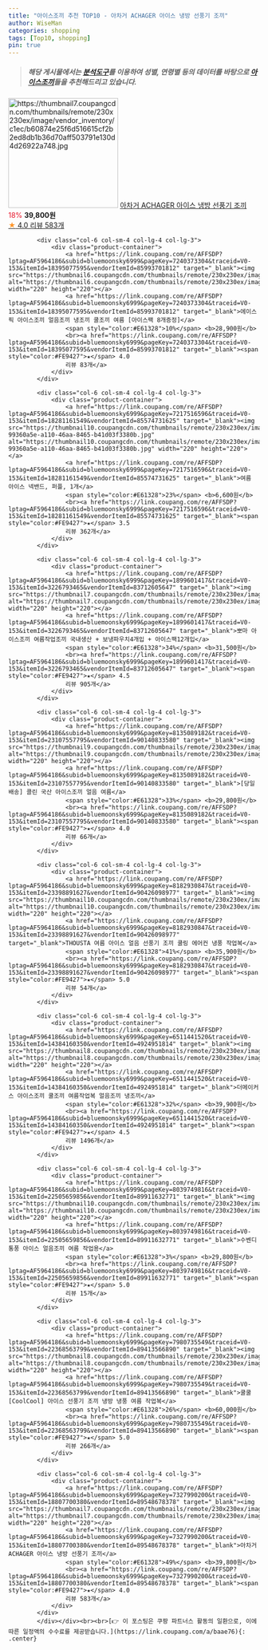 ```yaml
---
title: "아이스조끼 추천 TOP10 - 아차거 ACHAGER 아이스 냉방 선풍기 조끼"
author: WiseMan
categories: shopping
tags: [Top10, shopping]
pin: true
---
```


> ##### 해당 게시물에서는 [**분석도구**](https://itemscout.io/)를 이용하여 **성별**, **연령별** 등의 데이터를 바탕으로 [**아이스조끼**](https://link.coupang.com/a/baae76)들을 추천해드리고 있습니다.
<div class="container"><div class="row">
            <div class="col-6 col-sm-4 col-lg-4 col-lg-3">
                <div class="product-container">
                    <a href="https://link.coupang.com/re/AFFSDP?lptag=AF5964186&subid=bluemoonsky6999&pageKey=7327990200&traceid=V0-153&itemId=18807700380&vendorItemId=89548678378" target="_blank"><img src="https://thumbnail7.coupangcdn.com/thumbnails/remote/230x230ex/image/vendor_inventory/c1ec/b60874e25f6d516615cf2b2ed8db1b36d70aff503791e130d4d26922a748.jpg" alt="https://thumbnail7.coupangcdn.com/thumbnails/remote/230x230ex/image/vendor_inventory/c1ec/b60874e25f6d516615cf2b2ed8db1b36d70aff503791e130d4d26922a748.jpg" width="220" height="220"></a>
                    <a href="https://link.coupang.com/re/AFFSDP?lptag=AF5964186&subid=bluemoonsky6999&pageKey=7327990200&traceid=V0-153&itemId=18807700380&vendorItemId=89548678378" target="_blank">아차거 ACHAGER 아이스 냉방 선풍기 조끼</a>
                    <span style="color:#E61328">18%</span> <b>39,800원</b>
                    <br><a href="https://link.coupang.com/re/AFFSDP?lptag=AF5964186&subid=bluemoonsky6999&pageKey=7327990200&traceid=V0-153&itemId=18807700380&vendorItemId=89548678378" target="_blank"><span style="color:#FE9427">★</span> 4.0
                    리뷰 583개</a>
                </div>
            </div>
            
            <div class="col-6 col-sm-4 col-lg-4 col-lg-3">
                <div class="product-container">
                    <a href="https://link.coupang.com/re/AFFSDP?lptag=AF5964186&subid=bluemoonsky6999&pageKey=7240373304&traceid=V0-153&itemId=18395077595&vendorItemId=85993701812" target="_blank"><img src="https://thumbnail6.coupangcdn.com/thumbnails/remote/230x230ex/image/vendor_inventory/c1b1/09fd1a8e7afee7ca5d613b503d0a97cb0bc0f76e5b4fecbbf9c4d1b74544.jpg" alt="https://thumbnail6.coupangcdn.com/thumbnails/remote/230x230ex/image/vendor_inventory/c1b1/09fd1a8e7afee7ca5d613b503d0a97cb0bc0f76e5b4fecbbf9c4d1b74544.jpg" width="220" height="220"></a>
                    <a href="https://link.coupang.com/re/AFFSDP?lptag=AF5964186&subid=bluemoonsky6999&pageKey=7240373304&traceid=V0-153&itemId=18395077595&vendorItemId=85993701812" target="_blank">에이스픽 아이스조끼 얼음조끼 냉조끼 쿨조끼 여름 [아이스팩 8개증정]</a>
                    <span style="color:#E61328">10%</span> <b>28,900원</b>
                    <br><a href="https://link.coupang.com/re/AFFSDP?lptag=AF5964186&subid=bluemoonsky6999&pageKey=7240373304&traceid=V0-153&itemId=18395077595&vendorItemId=85993701812" target="_blank"><span style="color:#FE9427">★</span> 4.0
                    리뷰 83개</a>
                </div>
            </div>
            
            <div class="col-6 col-sm-4 col-lg-4 col-lg-3">
                <div class="product-container">
                    <a href="https://link.coupang.com/re/AFFSDP?lptag=AF5964186&subid=bluemoonsky6999&pageKey=7217516596&traceid=V0-153&itemId=18281161549&vendorItemId=85574731625" target="_blank"><img src="https://thumbnail10.coupangcdn.com/thumbnails/remote/230x230ex/image/retail/images/4914123443945227-99360a5e-a110-46aa-8465-b41d03f3380b.jpg" alt="https://thumbnail10.coupangcdn.com/thumbnails/remote/230x230ex/image/retail/images/4914123443945227-99360a5e-a110-46aa-8465-b41d03f3380b.jpg" width="220" height="220"></a>
                    <a href="https://link.coupang.com/re/AFFSDP?lptag=AF5964186&subid=bluemoonsky6999&pageKey=7217516596&traceid=V0-153&itemId=18281161549&vendorItemId=85574731625" target="_blank">여름 아이스 넥밴드, 퍼플, 1개</a>
                    <span style="color:#E61328">23%</span> <b>6,600원</b>
                    <br><a href="https://link.coupang.com/re/AFFSDP?lptag=AF5964186&subid=bluemoonsky6999&pageKey=7217516596&traceid=V0-153&itemId=18281161549&vendorItemId=85574731625" target="_blank"><span style="color:#FE9427">★</span> 3.5
                    리뷰 362개</a>
                </div>
            </div>
            
            <div class="col-6 col-sm-4 col-lg-4 col-lg-3">
                <div class="product-container">
                    <a href="https://link.coupang.com/re/AFFSDP?lptag=AF5964186&subid=bluemoonsky6999&pageKey=1899601417&traceid=V0-153&itemId=3226793465&vendorItemId=83712605647" target="_blank"><img src="https://thumbnail7.coupangcdn.com/thumbnails/remote/230x230ex/image/vendor_inventory/6adc/e34d1afc2089eb03fef3de84fe5d84ed59b1bf93ab623646b1e27e514ec0.jpg" alt="https://thumbnail7.coupangcdn.com/thumbnails/remote/230x230ex/image/vendor_inventory/6adc/e34d1afc2089eb03fef3de84fe5d84ed59b1bf93ab623646b1e27e514ec0.jpg" width="220" height="220"></a>
                    <a href="https://link.coupang.com/re/AFFSDP?lptag=AF5964186&subid=bluemoonsky6999&pageKey=1899601417&traceid=V0-153&itemId=3226793465&vendorItemId=83712605647" target="_blank">뽀마 아이스조끼 여름작업조끼 국내생산 + 보냉파우치4개입 + 아이스팩12개입</a>
                    <span style="color:#E61328">34%</span> <b>31,500원</b>
                    <br><a href="https://link.coupang.com/re/AFFSDP?lptag=AF5964186&subid=bluemoonsky6999&pageKey=1899601417&traceid=V0-153&itemId=3226793465&vendorItemId=83712605647" target="_blank"><span style="color:#FE9427">★</span> 4.5
                    리뷰 905개</a>
                </div>
            </div>
            
            <div class="col-6 col-sm-4 col-lg-4 col-lg-3">
                <div class="product-container">
                    <a href="https://link.coupang.com/re/AFFSDP?lptag=AF5964186&subid=bluemoonsky6999&pageKey=8135089182&traceid=V0-153&itemId=23107557795&vendorItemId=90140833580" target="_blank"><img src="https://thumbnail9.coupangcdn.com/thumbnails/remote/230x230ex/image/vendor_inventory/abda/7985ce93fd924613f01abb81d10e6f71d15c875c6ceda8a21904543f9528.jpg" alt="https://thumbnail9.coupangcdn.com/thumbnails/remote/230x230ex/image/vendor_inventory/abda/7985ce93fd924613f01abb81d10e6f71d15c875c6ceda8a21904543f9528.jpg" width="220" height="220"></a>
                    <a href="https://link.coupang.com/re/AFFSDP?lptag=AF5964186&subid=bluemoonsky6999&pageKey=8135089182&traceid=V0-153&itemId=23107557795&vendorItemId=90140833580" target="_blank">[당일배송] 콜린 국산 아이스조끼 얼음 여름</a>
                    <span style="color:#E61328">33%</span> <b>29,800원</b>
                    <br><a href="https://link.coupang.com/re/AFFSDP?lptag=AF5964186&subid=bluemoonsky6999&pageKey=8135089182&traceid=V0-153&itemId=23107557795&vendorItemId=90140833580" target="_blank"><span style="color:#FE9427">★</span> 4.0
                    리뷰 66개</a>
                </div>
            </div>
            
            <div class="col-6 col-sm-4 col-lg-4 col-lg-3">
                <div class="product-container">
                    <a href="https://link.coupang.com/re/AFFSDP?lptag=AF5964186&subid=bluemoonsky6999&pageKey=8182930847&traceid=V0-153&itemId=23398891627&vendorItemId=90426098977" target="_blank"><img src="https://thumbnail10.coupangcdn.com/thumbnails/remote/230x230ex/image/vendor_inventory/7f33/833397ebac17b13d8a47b2d969238290687b6dc717285c135dbe556b51e1.png" alt="https://thumbnail10.coupangcdn.com/thumbnails/remote/230x230ex/image/vendor_inventory/7f33/833397ebac17b13d8a47b2d969238290687b6dc717285c135dbe556b51e1.png" width="220" height="220"></a>
                    <a href="https://link.coupang.com/re/AFFSDP?lptag=AF5964186&subid=bluemoonsky6999&pageKey=8182930847&traceid=V0-153&itemId=23398891627&vendorItemId=90426098977" target="_blank">THOUSTA 여름 아이스 얼음 선풍기 조끼 쿨링 에어컨 냉풍 작업복</a>
                    <span style="color:#E61328">41%</span> <b>35,900원</b>
                    <br><a href="https://link.coupang.com/re/AFFSDP?lptag=AF5964186&subid=bluemoonsky6999&pageKey=8182930847&traceid=V0-153&itemId=23398891627&vendorItemId=90426098977" target="_blank"><span style="color:#FE9427">★</span> 5.0
                    리뷰 54개</a>
                </div>
            </div>
            
            <div class="col-6 col-sm-4 col-lg-4 col-lg-3">
                <div class="product-container">
                    <a href="https://link.coupang.com/re/AFFSDP?lptag=AF5964186&subid=bluemoonsky6999&pageKey=6511441520&traceid=V0-153&itemId=14384160350&vendorItemId=4924951814" target="_blank"><img src="https://thumbnail8.coupangcdn.com/thumbnails/remote/230x230ex/image/vendor_inventory/11c1/9503a2b98057e4743284383318c2435b7dc25ad1346fa24c39548a990eca.jpg" alt="https://thumbnail8.coupangcdn.com/thumbnails/remote/230x230ex/image/vendor_inventory/11c1/9503a2b98057e4743284383318c2435b7dc25ad1346fa24c39548a990eca.jpg" width="220" height="220"></a>
                    <a href="https://link.coupang.com/re/AFFSDP?lptag=AF5964186&subid=bluemoonsky6999&pageKey=6511441520&traceid=V0-153&itemId=14384160350&vendorItemId=4924951814" target="_blank">더메이커스 아이스조끼 쿨조끼 여름작업복 얼음조끼 냉조끼</a>
                    <span style="color:#E61328">32%</span> <b>39,900원</b>
                    <br><a href="https://link.coupang.com/re/AFFSDP?lptag=AF5964186&subid=bluemoonsky6999&pageKey=6511441520&traceid=V0-153&itemId=14384160350&vendorItemId=4924951814" target="_blank"><span style="color:#FE9427">★</span> 4.5
                    리뷰 1496개</a>
                </div>
            </div>
            
            <div class="col-6 col-sm-4 col-lg-4 col-lg-3">
                <div class="product-container">
                    <a href="https://link.coupang.com/re/AFFSDP?lptag=AF5964186&subid=bluemoonsky6999&pageKey=8039749816&traceid=V0-153&itemId=22505659856&vendorItemId=89911632771" target="_blank"><img src="https://thumbnail10.coupangcdn.com/thumbnails/remote/230x230ex/image/vendor_inventory/21e9/f776d742a0878b3a9d53b9a55e849e6b223230510ccc4c3312d0bc1fb80b.jpg" alt="https://thumbnail10.coupangcdn.com/thumbnails/remote/230x230ex/image/vendor_inventory/21e9/f776d742a0878b3a9d53b9a55e849e6b223230510ccc4c3312d0bc1fb80b.jpg" width="220" height="220"></a>
                    <a href="https://link.coupang.com/re/AFFSDP?lptag=AF5964186&subid=bluemoonsky6999&pageKey=8039749816&traceid=V0-153&itemId=22505659856&vendorItemId=89911632771" target="_blank">수벤디 통풍 아이스 얼음조끼 여름 작업용</a>
                    <span style="color:#E61328">3%</span> <b>29,800원</b>
                    <br><a href="https://link.coupang.com/re/AFFSDP?lptag=AF5964186&subid=bluemoonsky6999&pageKey=8039749816&traceid=V0-153&itemId=22505659856&vendorItemId=89911632771" target="_blank"><span style="color:#FE9427">★</span> 5.0
                    리뷰 15개</a>
                </div>
            </div>
            
            <div class="col-6 col-sm-4 col-lg-4 col-lg-3">
                <div class="product-container">
                    <a href="https://link.coupang.com/re/AFFSDP?lptag=AF5964186&subid=bluemoonsky6999&pageKey=7980735549&traceid=V0-153&itemId=22368563799&vendorItemId=89413566890" target="_blank"><img src="https://thumbnail8.coupangcdn.com/thumbnails/remote/230x230ex/image/vendor_inventory/01bb/9db0390cf99b4d1c4bae6925d9d953d65ae4c29751fd1f9f6e07ebc0176f.png" alt="https://thumbnail8.coupangcdn.com/thumbnails/remote/230x230ex/image/vendor_inventory/01bb/9db0390cf99b4d1c4bae6925d9d953d65ae4c29751fd1f9f6e07ebc0176f.png" width="220" height="220"></a>
                    <a href="https://link.coupang.com/re/AFFSDP?lptag=AF5964186&subid=bluemoonsky6999&pageKey=7980735549&traceid=V0-153&itemId=22368563799&vendorItemId=89413566890" target="_blank">쿨쿨[CoolCool] 아이스 선풍기 조끼 냉방 냉풍 여름 작업복</a>
                    <span style="color:#E61328">26%</span> <b>60,000원</b>
                    <br><a href="https://link.coupang.com/re/AFFSDP?lptag=AF5964186&subid=bluemoonsky6999&pageKey=7980735549&traceid=V0-153&itemId=22368563799&vendorItemId=89413566890" target="_blank"><span style="color:#FE9427">★</span> 5.0
                    리뷰 266개</a>
                </div>
            </div>
            
            <div class="col-6 col-sm-4 col-lg-4 col-lg-3">
                <div class="product-container">
                    <a href="https://link.coupang.com/re/AFFSDP?lptag=AF5964186&subid=bluemoonsky6999&pageKey=7327990200&traceid=V0-153&itemId=18807700380&vendorItemId=89548678378" target="_blank"><img src="https://thumbnail7.coupangcdn.com/thumbnails/remote/230x230ex/image/vendor_inventory/c1ec/b60874e25f6d516615cf2b2ed8db1b36d70aff503791e130d4d26922a748.jpg" alt="https://thumbnail7.coupangcdn.com/thumbnails/remote/230x230ex/image/vendor_inventory/c1ec/b60874e25f6d516615cf2b2ed8db1b36d70aff503791e130d4d26922a748.jpg" width="220" height="220"></a>
                    <a href="https://link.coupang.com/re/AFFSDP?lptag=AF5964186&subid=bluemoonsky6999&pageKey=7327990200&traceid=V0-153&itemId=18807700380&vendorItemId=89548678378" target="_blank">아차거 ACHAGER 아이스 냉방 선풍기 조끼</a>
                    <span style="color:#E61328">49%</span> <b>39,800원</b>
                    <br><a href="https://link.coupang.com/re/AFFSDP?lptag=AF5964186&subid=bluemoonsky6999&pageKey=7327990200&traceid=V0-153&itemId=18807700380&vendorItemId=89548678378" target="_blank"><span style="color:#FE9427">★</span> 4.0
                    리뷰 583개</a>
                </div>
            </div>
            </div></div><br><br>[👉 이 포스팅은 쿠팡 파트너스 활동의 일환으로, 이에 따른 일정액의 수수료를 제공받습니다.](https://link.coupang.com/a/baae76){: .center}